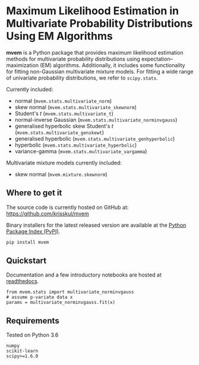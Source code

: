 # Maximum Likelihood Estimation in Multivariate Probability Distributions Using EM Algorithms

**mvem** is a Python package that provides maximum likelihood estimation methods for multivariate probability distributions using expectation–maximization (EM) algorithms. Additionally, it includes some functionality for fitting non-Gaussian multivariate mixture models. For fitting a wide range of univariate probability distributions, we refer to `scipy.stats`.

Currently included:
- normal (`mvem.stats.multivariate_norm`)
- skew normal (`mvem.stats.multivariate_skewnorm`)
- Student's *t* (`mvem.stats.multivariate_t`)
- normal-inverse Gaussian (`mvem.stats.multivariate_norminvgauss`)
- generalised hyperbolic skew Student's *t* (`mvem.stats.multivariate_genskewt`)
- generalised hyperbolic (`mvem.stats.multivariate_genhyperbolic`)
- hyperbolic (`mvem.stats.multivariate_hyperbolic`)
- variance-gamma (`mvem.stats.multivariate_vargamma`)

Multivariate mixture models currently included:
- skew normal (`mvem.mixture.skewnorm`)

## Where to get it
The source code is currently hosted on GitHub at: https://github.com/krisskul/mvem

Binary installers for the latest released version are available at the [Python Package Index (PyPI)](https://pypi.org/project/mvem).

```sh
pip install mvem
```

## Quickstart

Documentation and a few introductory notebooks are hosted at [readthedocs](https://mvem.readthedocs.io/en/latest/index.html).

```
from mvem.stats import multivariate_norminvgauss
# assume p-variate data x
params = multivariate_norminvgauss.fit(x)
```

## Requirements

Tested on Python 3.6

```
numpy
scikit-learn
scipy>=1.6.0
```